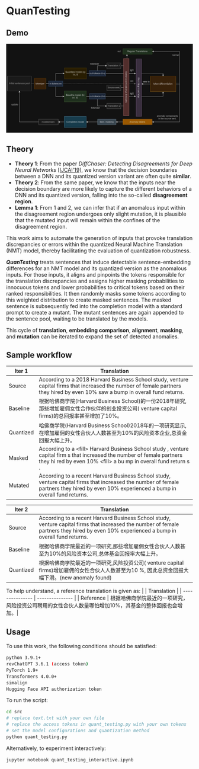 # QuanTesting
## Demo
![Demo](https://github.com/xyliu-cs/QuanTesting/blob/8d285118f8668cbcc10e58bf95dec39ecf7358be/dark.jpg)

## Theory
* **Theory 1**: From the paper *DiffChaser: Detecting Disagreements for Deep Neural Networks* [\[IJCAI'19\]](https://www.ijcai.org/proceedings/2019/0800.pdf), we know that the decision boundaries between a DNN and its quantized version variant are often quite **similar**.
* **Theory 2**: From the same paper, we know that the inputs near the decision boundary are more likely to capture the different behaviors of a DNN and its quantized version, falling into the so-called **disagreement region**.
* **Lemma 1**: From 1 and 2, we can infer that if an anomalous input within the disagreement region undergoes only slight mutation, it is plausible that the mutated input will remain within the confines of the disagreement region.

This work aims to automate the generation of inputs that provoke translation discrepancies or errors within the quantized Neural Machine Translation (NMT) model, thereby facilitating the evaluation of quantization robustness.  
  
**_QuanTesting_** treats sentences that induce detectable sentence-embedding differences for an NMT model and its quantized version as the anomalous inputs. For those inputs, it aligns and pinpoints the tokens responsible for the translation discrepancies and assigns higher masking probabilities to innocuous tokens and lower probabilities to critical tokens based on their ranked responsibilities. It then randomly masks some tokens according to this weighted distribution to create masked sentences. The masked sentence is subsequently fed into the completion model with a standard prompt to create a mutant. The mutant sentences are again appended to the sentence pool, waiting to be translated by the models.
  
This cycle of **translation**, **embedding comparison**, **alignment**, **masking**, and **mutation** can be iterated to expand the set of detected anomalies.

## Sample workflow
| Iter 1 | Translation | 
| --------------- | --------------- | 
| Source    | According to a 2018 Harvard Business School study, venture capital firms that increased the number of female partners they hired by even 10% saw a bump in overall fund returns.|
| Baseline  | 根据哈佛商学院(Harvard Business School)的一份2018年研究,那些增加雇佣女性合作伙伴的创业投资公司( venture capital firms)的总回报率甚至增加了10%。|  
| Quantized | 哈佛商学院(Harvard Business School)2018年的一项研究显示,在增加雇佣的女性合伙人人数甚至为10%的风险资本企业,总资金回报大幅上升。 |  
| Masked    | According to a \<fill\> Harvard Business School study , venture capital firm s that increased the number of female partners they hi red by even 10% \<fill\> a bu mp in overall fund return s .|  
| Mutated   | According to a recent Harvard Business School study, venture capital firms that increased the number of female partners they hired by even 10% experienced a bump in overall fund returns.|  


| Iter 2 | Translation | 
| --------------- | --------------- | 
| Source    | According to a recent Harvard Business School study, venture capital firms that increased the number of female partners they hired by even 10% experienced a bump in overall fund returns.|  
| Baseline  | 根据哈佛商学院最近的一项研究,那些增加雇佣女性合伙人人数甚至为10%的风险资本公司,总体基金回报率大幅上升。|  
| Quantized | 根据哈佛商学院最近的一项研究,风险投资公司( venture capital firms)增加雇佣的女性合伙人人数甚至为10 %, 因此总资金回报大幅下滑。(new anomaly found) |  


To help understand, a reference translation is given as:
|           | Translation | 
| --------------- | --------------- | 
| Reference | 根据哈佛商学院最近的一项研究，风险投资公司聘用的女性合伙人数量哪怕增加10%，其基金的整体回报也会增加。|


## Usage
To use this work, the following conditions should be satisfied:
```bash
python 3.9.1+
revChatGPT 3.6.1 (access token)
PyTorch 1.9+
Transformers 4.0.0+
simalign
Hugging Face API authorization token 
```


To run the script:
```bash
cd src
# replace text.txt with your own file
# replace the access tokens in quant_testing.py with your own tokens
# set the model configurations and quantization method
python quant_testing.py
```
Alternatively, to experiment interactively:
```bash
jupyter notebook quant_testing_interactive.ipynb
```
